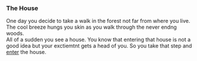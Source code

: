 ### The House  
One day you decide to take a walk in the forest not far from where you live.  
The cool breeze hungs you skin as you walk through the never endng woods.  
All of a sudden you see a house. You know that entering that house is not a good idea but your exctiemtnt gets a head of you. 
So you take that step and [enter](situation/enter-house.md) the house. 